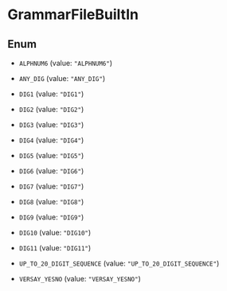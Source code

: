 

# GrammarFileBuiltIn

## Enum


* `ALPHNUM6` (value: `"ALPHNUM6"`)

* `ANY_DIG` (value: `"ANY_DIG"`)

* `DIG1` (value: `"DIG1"`)

* `DIG2` (value: `"DIG2"`)

* `DIG3` (value: `"DIG3"`)

* `DIG4` (value: `"DIG4"`)

* `DIG5` (value: `"DIG5"`)

* `DIG6` (value: `"DIG6"`)

* `DIG7` (value: `"DIG7"`)

* `DIG8` (value: `"DIG8"`)

* `DIG9` (value: `"DIG9"`)

* `DIG10` (value: `"DIG10"`)

* `DIG11` (value: `"DIG11"`)

* `UP_TO_20_DIGIT_SEQUENCE` (value: `"UP_TO_20_DIGIT_SEQUENCE"`)

* `VERSAY_YESNO` (value: `"VERSAY_YESNO"`)



